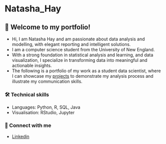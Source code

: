 # Natasha_Hay

## :wave: Welcome to my portfolio!
- Hi, I am Natasha Hay and am passionate about data analysis and modelling, with elegant reporting and intelligent solutions.
- I am a computer science student from the University of New England.
- With a strong foundation in statistical analysis and learning, and data visualization, I specialize in transforming data into meaningful and actionable insights.
- The following is a portfolio of my work as a student data scientist, where I can showcase my [projects]() to demonstrate my analysis process and illustrate my communication skills.


### :hammer_and_wrench: Technical skills
- Languages: Python, R, SQL, Java
- Visualisation: RStudio, Jupyter


### :email: Connect with me
- [Linkedin](www.linkedin.com/in/natasha-hay-465894351)






